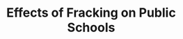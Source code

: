---
title: "Effects of Fracking on Public Schools"
link: "https://github.com/ahujaradhika/oil-fracking"
description: "Used QGIS to plot public schools and oil wells and create buffers of overlapping regions. Also  created a choropleth map showing correlation between income distribution and the likelihood of a school being near an oil well "
image: "oil-fracking.png"
tags: [selected, journalism]
---